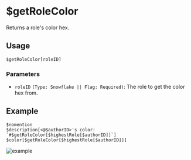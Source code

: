 # $getRoleColor
Returns a role's color hex.

## Usage
```
$getRoleColor[roleID]
```

### Parameters
- `roleID` `(Type: Snowflake || Flag: Required)`: The role to get the color hex from.

## Example
```
$nomention
$description[<@$authorID>'s color: `#$getRoleColor[$highestRole[$authorID]]`]
$color[$getRoleColor[$highestRole[$authorID]]]
```

![example](https://user-images.githubusercontent.com/69215413/123296726-e7b59080-d4e4-11eb-8b7d-4712af14faa6.png)
